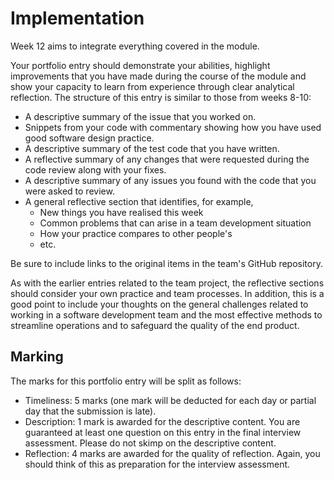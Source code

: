 # Implementation

Week 12 aims to integrate everything covered in the module.

Your portfolio entry should demonstrate your abilities, highlight improvements that you
have made during the course of the module and show your capacity to learn from experience
through clear analytical reflection. The structure of this entry is similar to those from 
weeks 8-10:

* A descriptive summary of the issue that you worked on.
* Snippets from your code with commentary showing how you have used good software design 
  practice.
* A descriptive summary of the test code that you have written.
* A reflective summary of any changes that were requested during the code review along 
  with your fixes.
* A descriptive summary of any issues you found with the code that you were asked to review.
* A general reflective section that identifies, for example,
  * New things you have realised this week
  * Common problems that can arise in a team development situation
  * How your practice compares to other people's
  * etc.

Be sure to include links to the original items in the team's GitHub repository.

As with the earlier entries related to the team project, the reflective sections should
consider your own practice and team processes. In addition, this is a good point to
include your thoughts on the general challenges related to working in a software
development team and the most effective methods to streamline operations and to safeguard
the quality of the end product.

## Marking

The marks for this portfolio entry will be split as follows:

* Timeliness: 5 marks (one mark will be deducted for each day or partial day that the submission 
  is late).
* Description: 1 mark is awarded for the descriptive content. You are guaranteed at least one 
  question on this entry in the final interview assessment. Please do not skimp on the 
  descriptive content. 
* Reflection: 4 marks are awarded for the quality of reflection. Again, you should think of this 
  as preparation for the interview assessment.
